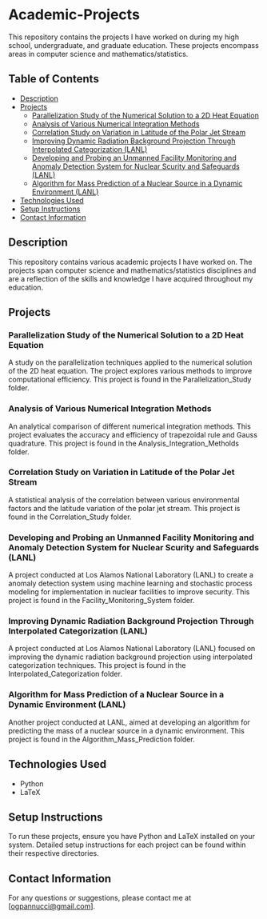 # Academic-Projects

This repository contains the projects I have worked on during my high school, undergraduate, and graduate education. These projects encompass areas in computer science and mathematics/statistics.

## Table of Contents

- [Description](#description)
- [Projects](#projects)
  - [Parallelization Study of the Numerical Solution to a 2D Heat Equation](#parallelization-study-of-the-numerical-solution-to-a-2d-heat-equation)
  - [Analysis of Various Numerical Integration Methods](#analysis-of-various-numerical-integration-methods)
  - [Correlation Study on Variation in Latitude of the Polar Jet Stream](#correlation-study-on-variation-in-latitude-of-the-polar-jet-stream)
  - [Improving Dynamic Radiation Background Projection Through Interpolated Categorization (LANL)](#improving-dynamic-radiation-background-projection-through-interpolated-categorization-lanl)
  - [Developing and Probing an Unmanned Facility Monitoring and Anomaly Detection System for Nuclear Scurity and Safeguards (LANL)](#developing-and-probing-an-unmanned-facility-monitoring-and-anomaly-detection-system-for-nuclear-scurity-and-safeguards-lanl)
  - [Algorithm for Mass Prediction of a Nuclear Source in a Dynamic Environment (LANL)](#algorithm-for-mass-prediction-of-a-nuclear-source-in-a-dynamic-environment-lanl)
- [Technologies Used](#technologies-used)
- [Setup Instructions](#setup-instructions)
- [Contact Information](#contact-information)

## Description

This repository contains various academic projects I have worked on. The projects span computer science and mathematics/statistics disciplines and are a reflection of the skills and knowledge I have acquired throughout my education.

## Projects

### Parallelization Study of the Numerical Solution to a 2D Heat Equation

A study on the parallelization techniques applied to the numerical solution of the 2D heat equation. The project explores various methods to improve computational efficiency. This project is found in the Parallelization_Study folder.

### Analysis of Various Numerical Integration Methods

An analytical comparison of different numerical integration methods. This project evaluates the accuracy and efficiency of trapezoidal rule and Gauss quadrature. This project is found in the Analysis_Integration_Metholds folder.

### Correlation Study on Variation in Latitude of the Polar Jet Stream

A statistical analysis of the correlation between various environmental factors and the latitude variation of the polar jet stream. This project is found in the Correlation_Study folder.

### Developing and Probing an Unmanned Facility Monitoring and Anomaly Detection System for Nuclear Scurity and Safeguards (LANL)

A project conducted at Los Alamos National Laboratory (LANL) to create a anomaly detection system using machine learning and stochastic process modeling for implementation in nuclear facilities to improve security. This project is found in the Facility_Monitoring_System folder. 

### Improving Dynamic Radiation Background Projection Through Interpolated Categorization (LANL)

A project conducted at Los Alamos National Laboratory (LANL) focused on improving the dynamic radiation background projection using interpolated categorization techniques. This project is found in the Interpolated_Categorization folder.

### Algorithm for Mass Prediction of a Nuclear Source in a Dynamic Environment (LANL)

Another project conducted at LANL, aimed at developing an algorithm for predicting the mass of a nuclear source in a dynamic environment. This project is found in the Algorithm_Mass_Prediction folder.

## Technologies Used

- Python
- LaTeX

## Setup Instructions

To run these projects, ensure you have Python and LaTeX installed on your system. Detailed setup instructions for each project can be found within their respective directories.

## Contact Information

For any questions or suggestions, please contact me at [ogpannucci@gmail.com].

